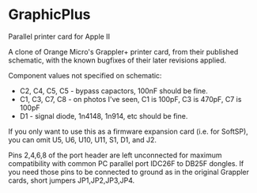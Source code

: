 # GraphicPlus

Parallel printer card for Apple II

A clone of Orange Micro's Grappler+ printer card, from their published schematic, with the known bugfixes of their later revisions applied.

Component values not specified on schematic:

* C2, C4, C5, C5 - bypass capactors, 100nF should be fine.
* C1, C3, C7, C8 - on photos I've seen, C1 is 100pF, C3 is 470pF, C7 is 100pF
* D1 - signal diode, 1n4148, 1n914, etc should be fine.

If you only want to use this as a firmware expansion card (i.e. for SoftSP), you can omit U5, U6, U10, U11, S1, D1, and J2.

Pins 2,4,6,8 of the port header are left unconnected for maximum compatibility with common PC parallel port IDC26F to DB25F dongles. If you need those pins to be connected to ground as in the original Grappler cards, short jumpers JP1,JP2,JP3,JP4.
